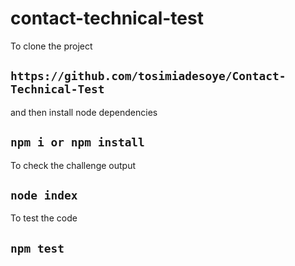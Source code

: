 # contact-technical-test

To clone the project

## `https://github.com/tosimiadesoye/Contact-Technical-Test`

and then install node dependencies 

## `npm i or npm install`

To check the challenge output

## `node index`

To test the code

## `npm test`





